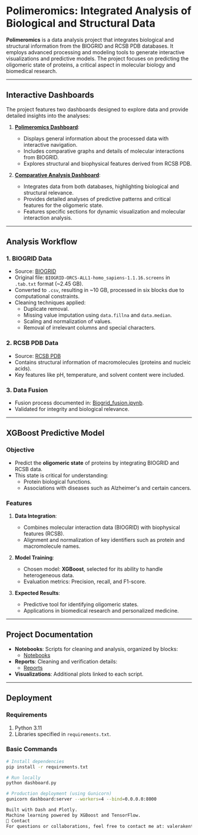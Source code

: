 # Polimeromics: Integrated Analysis of Biological and Structural Data

**Polimeromics** is a data analysis project that integrates biological and structural information from the BIOGRID and RCSB PDB databases. It employs advanced processing and modeling tools to generate interactive visualizations and predictive models. The project focuses on predicting the oligomeric state of proteins, a critical aspect in molecular biology and biomedical research.

---

## **Interactive Dashboards**

The project features two dashboards designed to explore data and provide detailed insights into the analyses:

1. **[Polimeromics Dashboard](https://polimeromic-production.up.railway.app/)**:
   - Displays general information about the processed data with interactive navigation.
   - Includes comparative graphs and details of molecular interactions from BIOGRID.
   - Explores structural and biophysical features derived from RCSB PDB.

2. **[Comparative Analysis Dashboard](https://comparativeanalysispolimeromic-production.up.railway.app/)**:
   - Integrates data from both databases, highlighting biological and structural relevance.
   - Provides detailed analyses of predictive patterns and critical features for the oligomeric state.
   - Features specific sections for dynamic visualization and molecular interaction analysis.

---

## **Analysis Workflow**

### 1. **BIOGRID Data**
- Source: [BIOGRID](https://thebiogrid.org/)
- Original file: `BIOGRID-ORCS-ALL1-homo_sapiens-1.1.16.screens` in `.tab.txt` format (~2.45 GB).
- Converted to `.csv`, resulting in ~10 GB, processed in six blocks due to computational constraints.
- Cleaning techniques applied:
  - Duplicate removal.
  - Missing value imputation using `data.fillna` and `data.median`.
  - Scaling and normalization of values.
  - Removal of irrelevant columns and special characters.

### 2. **RCSB PDB Data**
- Source: [RCSB PDB](https://www.rcsb.org/)
- Contains structural information of macromolecules (proteins and nucleic acids).
- Key features like pH, temperature, and solvent content were included.

### 3. **Data Fusion**
- Fusion process documented in: [Biogrid_fusion.ipynb](https://github.com/kentvalerach/Polimeromic/blob/main/Notebooks/Biogrid_fusion.ipynb).
- Validated for integrity and biological relevance.

---

## **XGBoost Predictive Model**

### **Objective**
- Predict the **oligomeric state** of proteins by integrating BIOGRID and RCSB data.
- This state is critical for understanding:
  - Protein biological functions.
  - Associations with diseases such as Alzheimer's and certain cancers.

### **Features**
1. **Data Integration**:
   - Combines molecular interaction data (BIOGRID) with biophysical features (RCSB).
   - Alignment and normalization of key identifiers such as protein and macromolecule names.

2. **Model Training**:
   - Chosen model: **XGBoost**, selected for its ability to handle heterogeneous data.
   - Evaluation metrics: Precision, recall, and F1-score.

3. **Expected Results**:
   - Predictive tool for identifying oligomeric states.
   - Applications in biomedical research and personalized medicine.

---

## **Project Documentation**

- **Notebooks**: Scripts for cleaning and analysis, organized by blocks:
  - [Notebooks](https://github.com/kentvalerach/Polimeromic/tree/main/Notebooks)
- **Reports**: Cleaning and verification details:
  - [Reports](https://github.com/kentvalerach/Polimeromic/tree/main/reports)
- **Visualizations**: Additional plots linked to each script.

---

## **Deployment**

### **Requirements**
1. Python 3.11
2. Libraries specified in `requirements.txt`.

### **Basic Commands**
```bash
# Install dependencies
pip install -r requirements.txt

# Run locally
python dashboard.py

# Production deployment (using Gunicorn)
gunicorn dashboard:server --workers=4 --bind=0.0.0.0:8000

Built with Dash and Plotly.
Machine learning powered by XGBoost and TensorFlow.
📧 Contact
For questions or collaborations, feel free to contact me at: valerakent@yahoo.com
 
 
